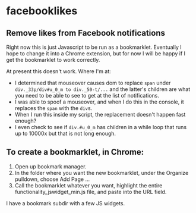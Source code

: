 # facebooklikes
## Remove likes from Facebook notifications

Right now this is just Javascript to be run as a bookmarklet. 
Eventually I hope to change it into a Chrome extension, but for now I will be happy if I get the bookmarklet to work correctly.

At present this doesn't work. Where I'm at:
- I determined that mouseover causes dom to replace `span` under `div._33p/div#u_0_m to div._50-t/...` and the latter's children are what you need to be able to see to get at the list of notifications.
- I was able to spoof a mouseover, and when I do this in the console, it replaces the `span` with the `div`s.
- When I run this inside my script, the replacement doesn't happen fast enough? 
- I even check to see if `div.#u_0_m` has children in a while loop that runs up to 10000x but that is not long enough.

## To create a bookmarklet, in Chrome:

 1. Open up bookmark manager.
 1. In the folder where you want the new bookmarklet, under the Organize pulldown, choose Add Page ...
 1. Call the bookmarklet whatever you want, highlight the entire functionality_jswidget_min.js file, and paste into the URL field.

I have a bookmark subdir with a few JS widgets.
